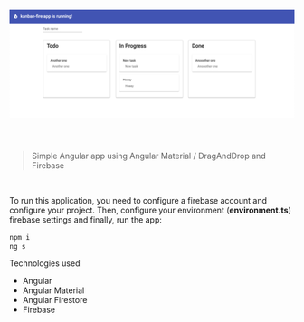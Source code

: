 # ![](public/assets/image.png)

<br/>
  
> Simple Angular app using Angular Material / DragAndDrop and Firebase


<br />

To run this application, you need to configure a firebase account and configure
your project. Then, configure your environment (<strong>environment.ts</strong>) firebase settings and finally, 
run the app:

```
npm i
ng s
```

Technologies used

- Angular
- Angular Material
- Angular Firestore
- Firebase
